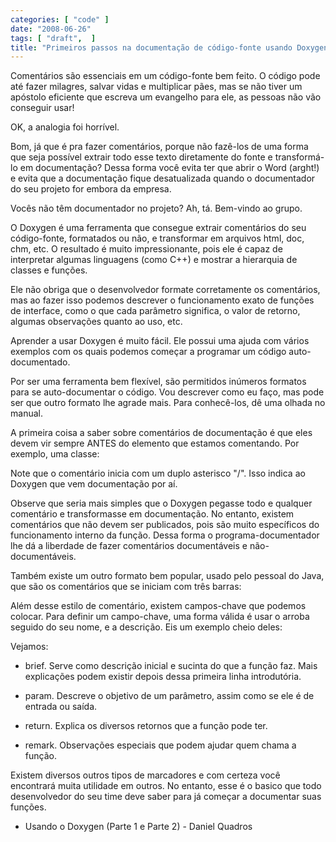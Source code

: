 ```yaml
---
categories: [ "code" ]
date: "2008-06-26"
tags: [ "draft",  ]
title: "Primeiros passos na documentação de código-fonte usando Doxygen"
---
```

Comentários são essenciais em um código-fonte bem feito. O código pode até fazer milagres, salvar vidas e multiplicar pães, mas se não tiver um apóstolo eficiente que escreva um evangelho para ele, as pessoas não vão conseguir usar!

OK, a analogia foi horrível.

Bom, já que é pra fazer comentários, porque não fazê-los de uma forma que seja possível extrair todo esse texto diretamente do fonte e transformá-lo em documentação? Dessa forma você evita ter que abrir o Word (arght!) e evita que a documentação fique desatualizada quando o documentador do seu projeto for embora da empresa.

Vocês não têm documentador no projeto? Ah, tá. Bem-vindo ao grupo.

O Doxygen é uma ferramenta que consegue extrair comentários do seu código-fonte, formatados ou não, e transformar em arquivos html, doc, chm, etc. O resultado é muito impressionante, pois ele é capaz de interpretar algumas linguagens (como C++) e mostrar a hierarquia de classes e funções.

Ele não obriga que o desenvolvedor formate corretamente os comentários, mas ao fazer isso podemos descrever o funcionamento exato de funções de interface, como o que cada parâmetro significa, o valor de retorno, algumas observações quanto ao uso, etc.

Aprender a usar Doxygen é muito fácil. Ele possui uma ajuda com vários exemplos com os quais podemos começar a programar um código auto-documentado.

Por ser uma ferramenta bem flexível, são permitidos inúmeros formatos para se auto-documentar o código. Vou descrever como eu faço, mas pode ser que outro formato lhe agrade mais. Para conhecê-los, dê uma olhada no manual.

A primeira coisa a saber sobre comentários de documentação é que eles devem vir sempre ANTES do elemento que estamos comentando. Por exemplo, uma classe:


Note que o comentário inicia com um duplo asterisco "/". Isso indica ao Doxygen que vem documentação por aí.

Observe que seria mais simples que o Doxygen pegasse todo e qualquer comentário e transformasse em documentação. No entanto, existem comentários que não devem ser publicados, pois são muito específicos do funcionamento interno da função. Dessa forma o programa-documentador lhe dá a liberdade de fazer comentários documentáveis e não-documentáveis.

Também existe um outro formato bem popular, usado pelo pessoal do Java, que são os comentários que se iniciam com três barras:


Além desse estilo de comentário, existem campos-chave que podemos colocar. Para definir um campo-chave, uma forma válida é usar o arroba seguido do seu nome, e a descrição. Eis um exemplo cheio deles:


Vejamos:

	
  * brief. Serve como descrição inicial e sucinta do que a função faz. Mais explicações podem existir depois dessa primeira linha introdutória.

	
  * param. Descreve o objetivo de um parâmetro, assim como se ele é de entrada ou saída.

	
  * return. Explica os diversos retornos que a função pode ter.

	
  * remark. Observações especiais que podem ajudar quem chama a função.

Existem diversos outros tipos de marcadores e com certeza você encontrará muita utilidade em outros. No entanto, esse é o basico que todo desenvolvedor do seu time deve saber para já começar a documentar suas funções.

	
  * Usando o Doxygen (Parte 1 e Parte 2) - Daniel Quadros

